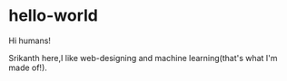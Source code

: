 # hello-world

Hi humans!

Srikanth here,I like web-designing and machine learning(that's what I'm made of!).
